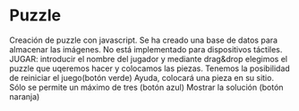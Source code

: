 # Puzzle
Creación de puzzle con javascript.
Se ha creado una base de datos para almacenar las imágenes.
No está implementado para dispositivos táctiles. 
JUGAR: introducir el nombre del jugador y mediante drag&drop elegimos el puzzle que uqeremos hacer y colocamos las piezas.
Tenemos la posibilidad de reiniciar el juego(botón verde)
Ayuda, colocará una pieza en su sitio. Sólo se permite un máximo de tres (botón azul)
Mostrar la solución (botón naranja)
